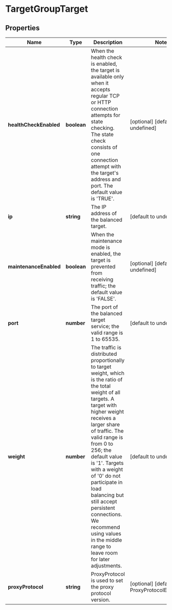 # TargetGroupTarget

## Properties
| Name | Type | Description | Notes |
| ------------ | ------------- | ------------- | ------------- |
| **healthCheckEnabled** | **boolean** | When the health check is enabled, the target is available only when it accepts regular TCP or HTTP connection attempts for state checking. The state check consists of one connection attempt with the target\'s address and port. The default value is \'TRUE\'. | [optional] [default to undefined] |
| **ip** | **string** | The IP address of the balanced target. | [default to undefined] |
| **maintenanceEnabled** | **boolean** | When the maintenance mode is enabled, the target is prevented from receiving traffic; the default value is \'FALSE\'. | [optional] [default to undefined] |
| **port** | **number** | The port of the balanced target service; the valid range is 1 to 65535. | [default to undefined] |
| **weight** | **number** | The traffic is distributed proportionally to target weight, which is the ratio of the total weight of all targets. A target with higher weight receives a larger share of traffic. The valid range is from 0 to 256; the default value is \'1\'. Targets with a weight of \'0\' do not participate in load balancing but still accept persistent connections. We recommend using values in the middle range to leave room for later adjustments. | [default to undefined] |
| **proxyProtocol** | **string** | ProxyProtocol is used to set the proxy protocol version. | [optional] [default to ProxyProtocolEnum_None] |


